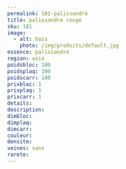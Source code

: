 ```yaml
---
permalink: 181-palissandre
title: palissandre rouge
sku: 181
image: 
  - alt: bois
    photo: /img/produits/default.jpg
essence: palissandre
region: asie
poidsbloc: 100
poidsplaq: 100
poidscarr: 100
prixbloc: 1
prixplaq: 1
prixcarr: 1
details: 
description: 
dimbloc: 
dimplaq: 
dimcarr: 
couleur: 
densite: 
veines: sans
rarete: 
---
```

